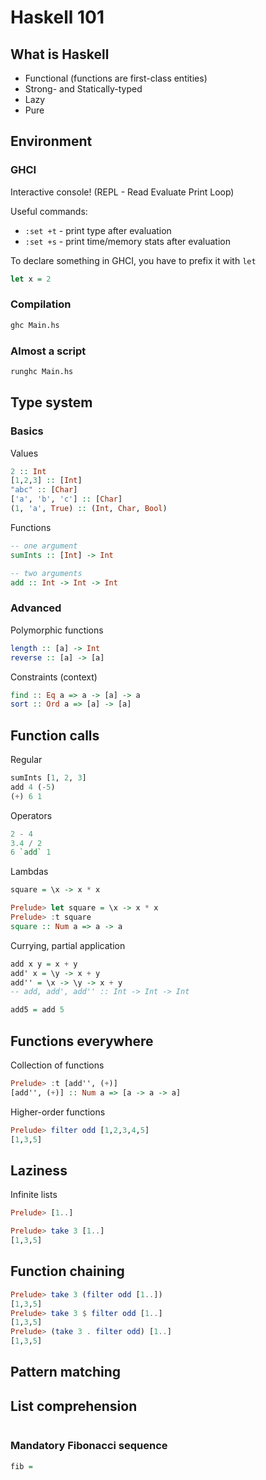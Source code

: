 # Haskell 101


## What is Haskell

* Functional (functions are first-class entities)
* Strong- and Statically-typed
* Lazy
* Pure

## Environment
### GHCI
Interactive console! (REPL - Read Evaluate Print Loop)

Useful commands:
* `:set +t` - print type after evaluation
* `:set +s` - print time/memory stats after evaluation

To declare something in GHCI, you have to prefix it with `let`
```haskell
let x = 2
```

### Compilation
```bash
ghc Main.hs
```

### Almost a script
```bash
runghc Main.hs
```

## Type system
### Basics
Values
```haskell
2 :: Int
[1,2,3] :: [Int]
"abc" :: [Char]
['a', 'b', 'c'] :: [Char]
(1, 'a', True) :: (Int, Char, Bool)
```

Functions
```haskell
-- one argument
sumInts :: [Int] -> Int

-- two arguments
add :: Int -> Int -> Int
```

### Advanced
Polymorphic functions
```haskell
length :: [a] -> Int
reverse :: [a] -> [a]
```

Constraints (context)
```haskell
find :: Eq a => a -> [a] -> a
sort :: Ord a => [a] -> [a]
```

## Function calls
Regular
```haskell
sumInts [1, 2, 3]
add 4 (-5)
(+) 6 1
```

Operators
```haskell
2 - 4
3.4 / 2
6 `add` 1
```

Lambdas
```haskell
square = \x -> x * x
```
```haskell
Prelude> let square = \x -> x * x
Prelude> :t square
square :: Num a => a -> a
```

Currying, partial application
```haskell
add x y = x + y
add' x = \y -> x + y
add'' = \x -> \y -> x + y
-- add, add', add'' :: Int -> Int -> Int

add5 = add 5
```

## Functions everywhere
Collection of functions
```haskell
Prelude> :t [add'', (+)]
[add'', (+)] :: Num a => [a -> a -> a]
```

Higher-order functions
```haskell
Prelude> filter odd [1,2,3,4,5]
[1,3,5]
```

## Laziness
Infinite lists
```haskell
Prelude> [1..]
```
```haskell
Prelude> take 3 [1..]
[1,3,5]
```

## Function chaining
```haskell
Prelude> take 3 (filter odd [1..])
[1,3,5]
Prelude> take 3 $ filter odd [1..]
[1,3,5]
Prelude> (take 3 . filter odd) [1..]
[1,3,5]
```

## Pattern matching

## List comprehension
```haskell

```

### Mandatory Fibonacci sequence
```haskell
fib = 
```
